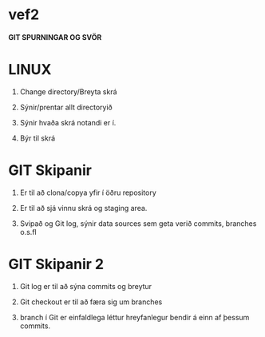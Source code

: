 # vef2

#### GIT SPURNINGAR OG SVÖR

# LINUX
1. Change directory/Breyta skrá

2. Sýnir/prentar allt directoryið

3. Sýnir hvaða skrá notandi er í.

4. Býr til skrá

# GIT Skipanir 
1. Er til að clona/copya yfir í öðru repository

2. Er til að sjá vinnu skrá og staging area.
   
3. Svipað og Git log, sýnir data sources sem geta verið commits, branches o.s.fl

# GIT Skipanir 2 
1. Git log er til að sýna commits og breytur

2. Git checkout er til að færa sig um branches 

3. branch í Git er einfaldlega léttur hreyfanlegur bendir á einn af þessum commits.